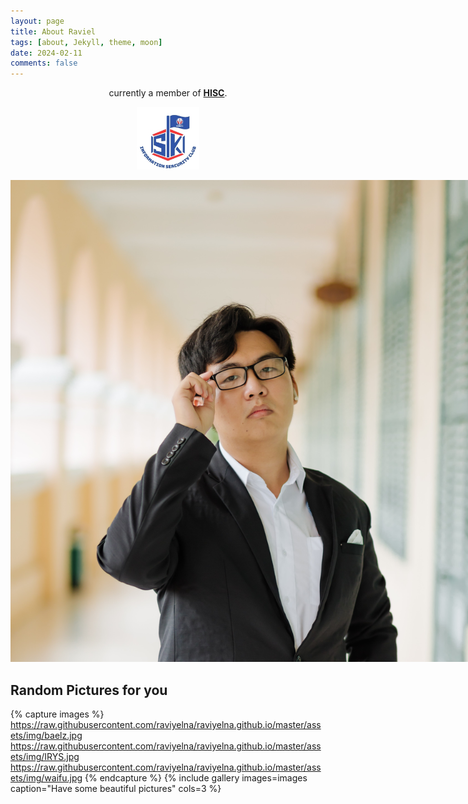 ```yaml
---
layout: page
title: About Raviel
tags: [about, Jekyll, theme, moon]
date: 2024-02-11
comments: false
---
```


<center>currently a member of <a href="https://www.facebook.com/hisc.fit.hcmute.edu.vn/"><b>HISC</b></a>.</center>
<p align="center">
  <img src="/assets/img/logo_HISC.jpg" alt="Centered HISC logo" width="100">
</p>

 <div style="display: flex; align-items: flex-start;">

  <!-- Left side image -->
  <div style="flex: 0 0 auto; padding-right: 20px;">
    <img src="/assets/img/real_pic.jpg" alt="not a deep fake one lmao" style="max-width: 80%; height: auto;">
  </div>

  <!-- Right side text -->
  <div style="flex: 1;">

  <!-- Markdown needs to be inside HTML tag with class "markdown-body" to render properly -->
  <div class="markdown-body">

  ## Informations

  - **Fullname**: Lê Nhựt Quốc Khang
  - **DoB**: 28/03/2005
  - **Currently a 2nd year Student**
  - **Major**: Information Security  
  - **Hobbies**: read Novels, Listen to music
  - **CTFs roles**: Digital Forensics, Reverse engineering

  ## Contacts

  - **Discord**: raviyelna
  - **Facebook**: [Lê Nhựt Quốc Khang](https://www.facebook.com/Kann.Raviel)
  - **Email**: raviel.insec@gmail.com
  - **hackmd**: [Raviyelna](https://hackmd.io/@Raviyelna)

  </div> <!-- End of markdown-body -->

  </div> <!-- End of right-side text div -->

</div> <!-- End of flex container div -->

## Random Pictures for you

{% capture images %}
https://raw.githubusercontent.com/raviyelna/raviyelna.github.io/master/assets/img/baelz.jpg
https://raw.githubusercontent.com/raviyelna/raviyelna.github.io/master/assets/img/IRYS.jpg
https://raw.githubusercontent.com/raviyelna/raviyelna.github.io/master/assets/img/waifu.jpg
{% endcapture %} 
{% include gallery images=images caption="Have some beautiful pictures" cols=3 %}

